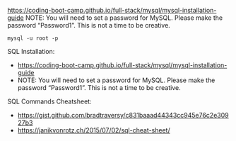 https://coding-boot-camp.github.io/full-stack/mysql/mysql-installation-guide
NOTE: You will need to set a password for MySQL. Please make the password “Password1”. This is not a time to be creative.

`mysql -u root -p`

SQL Installation:

- https://coding-boot-camp.github.io/full-stack/mysql/mysql-installation-guide
- NOTE: You will need to set a password for MySQL. Please make the password “Password1”. This is not a time to be creative.

SQL Commands Cheatsheet:

- https://gist.github.com/bradtraversy/c831baaad44343cc945e76c2e30927b3
- https://janikvonrotz.ch/2015/07/02/sql-cheat-sheet/